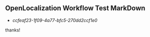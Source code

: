 ## OpenLocalization Workflow Test MarkDown
* *ccfeaf23-1f09-4a77-bfc5-270dd2ccf1e0*
 
thanks!

<!--HONumber=Dec16_HO1-->


